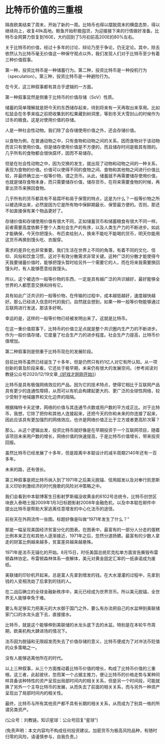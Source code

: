 # 比特币价值的三重根


隔夜欧美结束了周末，开始了新的一周。比特币也得以摆脱周末的横盘态势，得以继续向上，收复49k高地。鲸鱼开始积极囤货，为迎接接下来的行情做好准备。比特币全网算力恢复到160E，大约回到了5月初前高200E的80%左右。

关于比特币的价值，经过十多年的讨论、辩论乃至于争论，仍无定论。其中，除去依然认为比特币毫无价值这一种保守观点以外，我们发现人们对于比特币至少有着三种价值叙事。

第一种，投资比特币是一种储蓄行为。第二种，投资比特币是一种投机行为（speculation）。第三种，投资比特币是一种避险行为。

在今天，这三种叙事都有其合乎逻辑的一方面。

第一种叙事显然是侧重于比特币的价值存储（SoV）性质。

储蓄的简单理解就是把今天的东西储存起来，待到将来有一天再取出来享用。比如松鼠会在冬季来临之前把收集到的松果藏到树洞里，等到冬天大雪封山的时候作为过冬的粮食。这是对使用价值的存储。

人是一种社会性动物。我们除了会存储使用价值之外，还会存储价值。

以食物为例，在普通动物之中，只有食物和动物之间的关系，因而食物对于该动物而言只有使用价值。但是储存使用价值是不方便的，而且储存时间是极其有限的。几乎所有的食物都会很快腐坏，因而不易储存。

但是在社会性动物之中，因为交换的发生，就出现了动物和动物之间的一种关系，表现为食物的价值。价值可以使得不同的食物之间、食物和其他物之间进行价值比较，并最终确立出一般等价物，谓之货币。从此，储蓄就不再需要储存使用价值，也就是储存食物本身，而只需要储存价值，储存货币，在将来需要食物的时候，再拿出货币来换回食物。

几乎所有的货币都具有不易腐坏和易于保管的特点，这是为什么？一般等价物之所以被选择出来，必然是因为它是所有物中保鲜期最长、保管最方便的。否则，那还不如直接保有某个物品更好了。

存储价值和存储使用价值有很大不同，正如储蓄货币和储蓄粮食有很大不同一样。前者需要高度依赖于整个人类社会生产的有序，以及人类生产力的不断进步。如此才能确保，今天你把馒头、布匹卖给别人，换来不能吃不能喝的货币，明天你能用这货币再换到馒头吃、衣服穿。

需求的差异化也非常重要。我们生活在世界上不同的角落，有着不同的文化、信仰、风俗和饮食习惯，这对于有效分散需求非常关键。这种广泛的分散才能使得今天我要储蓄价值时，能够把馒头暂时给另外一个需要它的人，而在将来我需要换回馒头时，有人能够愿意给我馒头。

所以，这个被选作一般等价物的东西，一定是具有越广泛的共识越好，最好能够全世界的人都愿意交换和持有它。

具有如此广泛共识的一般等价物，在传输的过程中，成本越低越好，速度越快越好。那么已经进入信息时代的我们，自然就会想到，如果一种一般等价物能够通过互联网进行发送，那该多好啊。

幸运的是，这样的一般等价物已经被发明出来了。这就是比特币。

在这一重价值叙事下，比特币的价值立足点就是整个共识圈内生产力的不断进步。作为一般价值存储，它度量了社会生产力的进步程度。社会生产力提高，比特币价值增加。

第二种叙事则是侧重于比特币现在的发展阶段。

目前比特币虽然已经诞生了十多年，但是仍然只有约1亿人对它有所认知。从一项创新的普及阶段来看，它还处于极早期，未来仍有很大的发展空间。（参考阅读刘教链公众号2020/12/19文章[《好戏才刚刚开始》](http://mp.weixin.qq.com/s?__biz=MjM5MjMwNjgzMA==&mid=2247485047&idx=1&sn=54601b8cb9e8e50158cb36102479545f&chksm=a6a9059691de8c80b539394df504fca02a21e95e7f74adc261825ec86907e1c808770cc343ab&scene=21#wechat_redirect)）

比特币是具有极强网络效应的产品。因为它的技术特点，使得它相比于互联网产品具有更少的连通性障碍，从而可以有机会构建起更大的、更广泛的全球性网络，较少受制于地域疆界和文化边界的阻隔。

根据梅特卡夫定律，网络的价值与其连通节点数或用户数的平方成正比。对于比特币，我想，它除了把你和其他人连接起来，还把今天的你和未来的你连接了起来，因此应该具有更加强烈的网络效应。也许是网络价值正比于立方或者更高阶次幂？

那么，从这个逻辑出发，投资比特币就好像是在早期投资于一个互联网项目，随着该项目未来用户数的增长，网络价值的快速提高，于是比特币价值增长，带来投资回报。

虽然比特币已经发展了十多年，但是距离中本聪设计的减半周期2140年还有一百多年。

未来的路，还有很长。

第三种叙事是把比特币纳入到了1971年之后美元脱锚、信用超发以及对奉行凯恩斯主义印钞刺激经济的时代挽歌的风险对冲策略之中。

我们会看到中本聪博客生日影射罗斯福没收黄金的6102号总统令，比特币创世区块嵌入泰晤士报2009年1月3日标题影射2008年金融危机，以及中本聪在邮件中提出比特币是帮助大家逃离任意增发的中心化法币的途径。

前些天在外网流传一张图。标题好像是叫做“1971年发生了什么？”

那是一幅呈现美国经济贫富分化的图表。在图表中，最富有的一部分人分走的蛋糕比例本来正在和其他人逐渐接近，1971年之后，忽然分道扬镳。最富有的少数人拿走的财富比例越来越多，贫富差异越来越悬殊。

1971年是法币无锚化的开始。8月15日，时任美国总统尼克松单方面宣告撕毁布雷顿森林协定。布雷顿森林体系一夜解体，美元对黄金固定汇率的一纸承诺成为废纸。

美联储的印钞机开起来。总是富人先拿到增发的钱。在大水漫灌的过程中，先拿到钱的人变相洗劫了后拿到的钱的人。

在二战后确立的全球金融新秩序中，美元已经成为世界货币。所以美元脱锚，全世界无人能够幸免于难。

要么有足够实力把美元的大水御于国门之外，要么有办法把自己的水盆伸到美联储家门口的水龙头底下去，直接接水。

比特币，就是这个能够伸到美联储的水龙头底下去的水盆。特别是在本轮牛市周期，欧美机构大肆进场的情况下。

法币因为脱锚和无限超发而失去了价值存储的意义，比特币便成为了对冲法币贬值的众多策略之一。

没有人能够逃离他所在的时代。

以上三种叙事，从三个方面推动着比特币价值的增长，构成了比特币价值的三重根。这三者，此起彼伏，忽而某一个占据主推力，便让比特币的价格走势与某种同样具备该种特性的资产呈现出局部时间内的相关关系，但是另一个时间段，可能就换了另外一个主导比特币的发展，从而失去了前面的相关关系，而与另外一种资产呈现出了局部时间内的相关性。

最终，比特币与所有其他资产都不具有长期的相关关系，从而成为了别具一格的所谓另类资产。

(公众号：刘教链。知识星球：公众号回复“星球”)

(免责声明：本文内容均不构成任何投资建议。加密货币为极高风险品种，有随时归零的风险，请谨慎参与，自我负责。)
